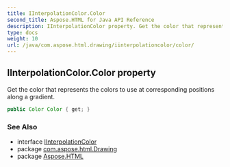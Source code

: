 ```yaml
---
title: IInterpolationColor.Color
second_title: Aspose.HTML for Java API Reference
description: IInterpolationColor property. Get the color that represents the colors to use at corresponding positions along a gradient
type: docs
weight: 10
url: /java/com.aspose.html.drawing/iinterpolationcolor/color/
---
```

## IInterpolationColor.Color property

Get the color that represents the colors to use at corresponding positions along a gradient.

```java
public Color Color { get; }
```

### See Also

* interface [IInterpolationColor](../)
* package [com.aspose.html.Drawing](../../iinterpolationcolor/)
* package [Aspose.HTML](../../../)
